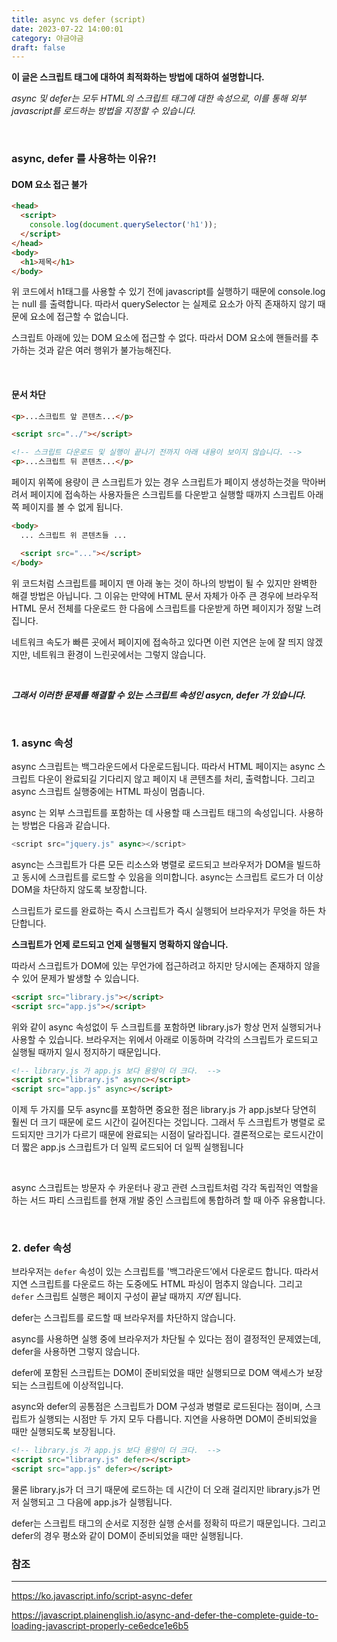 ```yaml
---
title: async vs defer (script)
date: 2023-07-22 14:00:01
category: 야금야금
draft: false
---
```


**이 글은 스크립트 태그에 대하여 최적화하는 방법에 대하여 설명합니다.**

_async 및 defer는 모두 HTML의 스크립트 태그에 대한 속성으로, 이를 통해 외부 javascript를 로드하는 방법을 지정할 수 있습니다._

<br />

### async, defer 를 사용하는 이유?!

#### DOM 요소 접근 불가

```html
<head>
  <script>
    console.log(document.querySelector('h1'));
  </script>
</head>
<body>
  <h1>제목</h1>
</body>
```

위 코드에서 h1태그를 사용할 수 있기 전에 javascript를 실행하기 때문에 console.log 는 null 를 출력합니다. 따라서 querySelector 는 실제로 요소가 아직 존재하지 않기 때문에 요소에 접근할 수 없습니다.

스크립트 아래에 있는 DOM 요소에 접근할 수 없다. 따라서 DOM 요소에 핸들러를 추가하는 것과 같은 여러 행위가 불가능해진다.

<br />

#### 문서 차단

```html
<p>...스크립트 앞 콘텐츠...</p>

<script src="../"></script>

<!-- 스크립트 다운로드 및 실행이 끝나기 전까지 아래 내용이 보이지 않습니다. -->
<p>...스크립트 뒤 콘텐츠...</p>
```

페이지 위쪽에 용량이 큰 스크립트가 있는 경우 스크립트가 페이지 생성하는것을 막아버려서 페이지에 접속하는 사용자들은 스크립트를 다운받고 실행할 때까지 스크립트 아래쪽 페이지를 볼 수 없게 됩니다.

```html
<body>
  ... 스크립트 위 콘텐츠들 ...

  <script src="..."></script>
</body>
```

위 코드처럼 스크립트를 페이지 맨 아래 놓는 것이 하나의 방법이 될 수 있지만 완벽한 해결 방법은 아닙니다. 그 이유는 만약에 HTML 문서 자체가 아주 큰 경우에 브라우적 HTML 문서 전체를 다운로드 한 다음에 스크립트를 다운받게 하면 페이지가 정말 느려집니다.

네트워크 속도가 빠른 곳에서 페이지에 접속하고 있다면 이런 지연은 눈에 잘 띄지 않겠지만, 네트워크 환경이 느린곳에서는 그렇지 않습니다.

<br />

**_그래서 이러한 문제를 해결할 수 있는 스크립트 속성인 asycn, defer 가 있습니다._**

<br />

### 1. async 속성

async 스크립트는 백그라운드에서 다운로드됩니다. 따라서 HTML 페이지는 async 스크립트 다운이 완료되길 기다리지 않고 페이지 내 콘텐츠를 처리, 출력합니다. 그리고 async 스크립트 실행중에는 HTML 파싱이 멈춥니다.

async 는 외부 스크립트를 포함하는 데 사용할 때 스크립트 태그의 속성입니다. 사용하는 방법은 다음과 같습니다.

```javascript
<script src="jquery.js" async></script>
```

async는 스크립트가 다른 모든 리소스와 병렬로 로드되고 브라우저가 DOM을 빌드하고 동시에 스크립트를 로드할 수 있음을 의미합니다. async는 스크립트 로드가 더 이상 DOM을 차단하지 않도록 보장합니다.

스크립트가 로드를 완료하는 즉시 스크립트가 즉시 실행되어 브라우저가 무엇을 하든 차단합니다.

**스크립트가 언제 로드되고 언제 실행될지 명확하지 않습니다.**

따라서 스크립트가 DOM에 있는 무언가에 접근하려고 하지만 당시에는 존재하지 않을 수 있어 문제가 발생할 수 있습니다.

```html
<script src="library.js"></script>
<script src="app.js"></script>
```

위와 같이 async 속성없이 두 스크립트를 포함하면 library.js가 항상 먼저 실행되거나 사용할 수 있습니다. 브라우저는 위에서 아래로 이동하며 각각의 스크립트가 로드되고 실행될 때까지 일시 정지하기 때문입니다.

```html
<!-- library.js 가 app.js 보다 용량이 더 크다.  -->
<script src="library.js" async></script>
<script src="app.js" async></script>
```

이제 두 가지를 모두 async를 포함하면 중요한 점은 library.js 가 app.js보다 당연히 훨씬 더 크기 때문에 로드 시간이 길어진다는 것입니다. 그래서 두 스크립트가 병렬로 로드되지만 크기가 다르기 때문에 완료되는 시점이 달라집니다. 결론적으로는 로드시간이 더 짧은 app.js 스크립트가 더 일찍 로드되어 더 일찍 실행됩니다

<br/>

async 스크립트는 방문자 수 카운터나 광고 관련 스크립트처럼 각각 독립적인 역할을 하는 서드 파티 스크립트를 현재 개발 중인 스크립트에 통합하려 할 때 아주 유용합니다.

<br/>

### 2. defer 속성

브라우저는 `defer` 속성이 있는 스크립트를 '백그라운드’에서 다운로드 합니다. 따라서 지연 스크립트를 다운로드 하는 도중에도 HTML 파싱이 멈추지 않습니다. 그리고 `defer` 스크립트 실행은 페이지 구성이 끝날 때까지 _지연_ 됩니다.

defer는 스크립트를 로드할 때 브라우저를 차단하지 않습니다.

async를 사용하면 실행 중에 브라우저가 차단될 수 있다는 점이 결정적인 문제였는데, defer을 사용하면 그렇지 않습니다.

defer에 포함된 스크립트는 DOM이 준비되었을 때만 실행되므로 DOM 액세스가 보장되는 스크립트에 이상적입니다.

async와 defer의 공통점은 스크립트가 DOM 구성과 병렬로 로드된다는 점이며, 스크립트가 실행되는 시점만 두 가지 모두 다릅니다. 지연을 사용하면 DOM이 준비되었을 때만 실행되도록 보장됩니다.

```html
<!-- library.js 가 app.js 보다 용량이 더 크다.  -->
<script src="library.js" defer></script>
<script src="app.js" defer></script>
```

물론 library.js가 더 크기 때문에 로드하는 데 시간이 더 오래 걸리지만 library.js가 먼저 실행되고 그 다음에 app.js가 실행됩니다.

defer는 스크립트 태그의 순서로 지정한 실행 순서를 정확히 따르기 때문입니다. 그리고 defer의 경우 평소와 같이 DOM이 준비되었을 때만 실행됩니다.

### 참조

---

https://ko.javascript.info/script-async-defer

https://javascript.plainenglish.io/async-and-defer-the-complete-guide-to-loading-javascript-properly-ce6edce1e6b5
